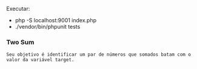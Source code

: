 Executar:
- php -S localhost:9001 index.php
- ./vendor/bin/phpunit tests

### Two Sum

`Seu objetivo é identificar um par de números que somados batam com o valor da variável target.`

